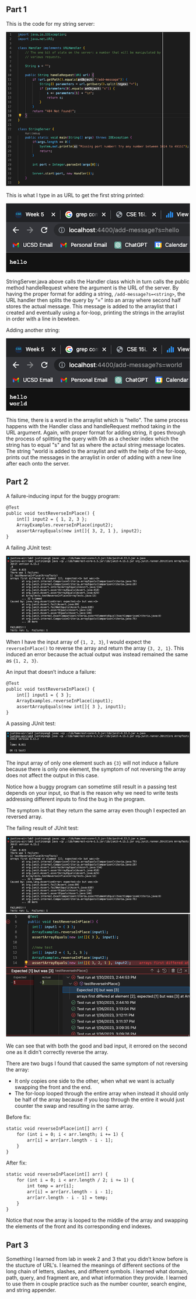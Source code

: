 Part 1
---
This is the code for my string server:

![Image](string-server-code.png)

This is what I type in as URL to get the first string printed:

![Image](hello.png)

StringServer.java above calls the Handler class which in turn calls the public method handleRequest where the argument is the URL of the server. By having the proper format for adding a string, `/add-message?s=<string>`, the URL handler then splits the query by “=” into an array where second half stores the actual message. This message is added to the arraylist that I created and eventually using a for-loop, printing the strings in the arraylist in order with a line in bewteen.

Adding another string:

![Image](world.png)

This time, there is a word in the arraylist which is "hello". The same process happens with the Handler class and handleRequest method taking in the URL argument. Again, with proper format for adding string, it goes through the process of splitting the query with 0th as a checker index which the string has to equal "s" and 1st as where the actaul string message locates. The string "world is added to the arraylist and with the help of the for-loop, prints out the messages in the arraylist in order of adding with a new line after each onto the server.

Part 2
---
A failure-inducing input for the buggy program:

```
@Test
public void testReverseInPlace() {
    int[] input2 = { 1, 2, 3 };
    ArrayExamples.reverseInPlace(input2);
    assertArrayEquals(new int[]{ 3, 2, 1 }, input2);
}
```

A failing JUnit test: 

![Image](bad-input.png)

When I have the input array of `{1, 2, 3}`, I would expect the `reverseInPlace()` to reverse the array and return the array `{3, 2, 1}`. This induced an error because the actual output was instead remained the same as `{1, 2, 3}`.

An input that doesn’t induce a failure:

```
@Test
public void testReverseInPlace() {
    int[] input1 = { 3 };
    ArrayExamples.reverseInPlace(input1);
    assertArrayEquals(new int[]{ 3 }, input1);
}
```

A passing JUnit test: 

![Image](good-input.png)

The input array of only one element such as `{3}` will not induce a failure because there is only one element, the symptom of not reversing the array does not affect the output in this case.

Notice how a buggy program can sometime still result in a passing test depends on your input, so that is the reason why we need to write tests addressing different inputs to find the bug in the program.

The symptom is that they return the same array even though I expected an reversed array.

The failing result of JUnit test:

![Image](bad-input.png)
![Image](lab3-symptom.png)

We can see that with both the good and bad input, it errored on the second one as it didn't correctly reverse the array.

There are two bugs I found that caused the same symptom of not reversing the array:
- It only copies one side to the other, when what we want is actually swapping the front and the end.
- The for-loop looped through the entire array when instead it should only be half of the array because if you loop through the entire it would just counter the swap and resulting in the same array.

Before fix:

```
static void reverseInPlace(int[] arr) {
    for (int i = 0; i < arr.length; i += 1) {
        arr[i] = arr[arr.length - i - 1];
    }
}
```

After fix:

```
static void reverseInPlace(int[] arr) {
    for (int i = 0; i < arr.length / 2; i += 1) {
        int temp = arr[i];
        arr[i] = arr[arr.length - i - 1];
        arr[arr.length - i - 1] = temp;
    }
}
```

Notice that now the array is looped to the middle of the array and swapping the elements of the front and its corresponding end indexes.

Part 3
---
Something I learned from lab in week 2 and 3 that you didn’t know before is the stucture of URL's. I learned the meanings of different sections of the long chain of letters, slashes, and different symbols. I learned what domain, path, query, and fragment are, and what information they provide. I learned to use them in couple practice such as the number counter, search engine, and string appender.

